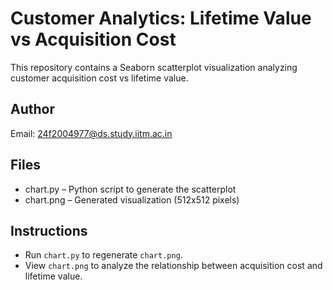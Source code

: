 # Customer Analytics: Lifetime Value vs Acquisition Cost

This repository contains a Seaborn scatterplot visualization analyzing customer acquisition cost vs lifetime value.

## Author
Email: 24f2004977@ds.study.iitm.ac.in

## Files
- chart.py – Python script to generate the scatterplot
- chart.png – Generated visualization (512x512 pixels)

## Instructions
- Run `chart.py` to regenerate `chart.png`.
- View `chart.png` to analyze the relationship between acquisition cost and lifetime value.
